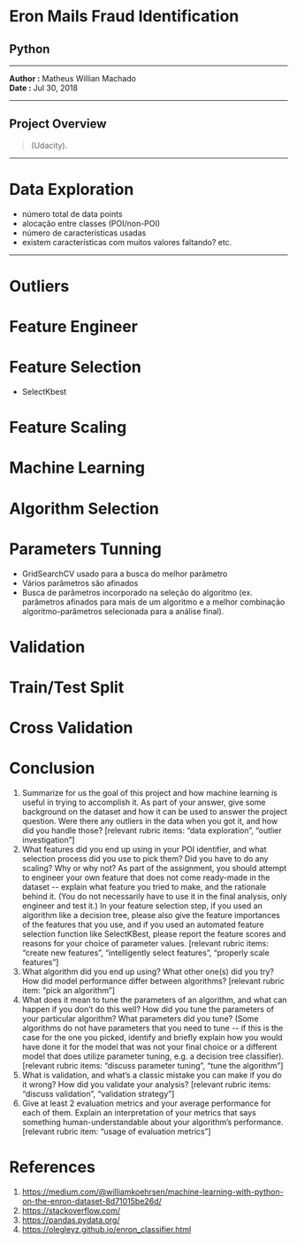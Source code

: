 Eron Mails Fraud Identification
===

Python
---

---

**Author :** Matheus Willian Machado  
**Date :** Jul 30, 2018

---

Project Overview
---

> 
> (Udacity).

---

# Data Exploration

+ número total de data points
+ alocação entre classes (POI/non-POI)
+ número de características usadas
+ existem características com muitos valores faltando? etc.

---

# Outliers

# Feature Engineer

# Feature Selection

+ SelectKbest

# Feature Scaling

# Machine Learning

# Algorithm Selection

# Parameters Tunning

+ GridSearchCV usado para a busca do melhor parâmetro
+ Vários parâmetros são afinados
+ Busca de parâmetros incorporado na seleção do algoritmo (ex. parâmetros afinados para mais de um algoritmo e a melhor combinação algoritmo-parâmetros selecionada para a análise final).

# Validation

# Train/Test Split

# Cross Validation

# Conclusion


1. Summarize for us the goal of this project and how machine learning is useful in trying to accomplish it. As part of your answer, give some background on the dataset and how it can be used to answer the project question. Were there any outliers in the data when you got it, and how did you handle those?  [relevant rubric items: “data exploration”, “outlier investigation”]
1. What features did you end up using in your POI identifier, and what selection process did you use to pick them? Did you have to do any scaling? Why or why not? As part of the assignment, you should attempt to engineer your own feature that does not come ready-made in the dataset -- explain what feature you tried to make, and the rationale behind it. (You do not necessarily have to use it in the final analysis, only engineer and test it.) In your feature selection step, if you used an algorithm like a decision tree, please also give the feature importances of the features that you use, and if you used an automated feature selection function like SelectKBest, please report the feature scores and reasons for your choice of parameter values.  [relevant rubric items: “create new features”, “intelligently select features”, “properly scale features”]
1. What algorithm did you end up using? What other one(s) did you try? How did model performance differ between algorithms?  [relevant rubric item: “pick an algorithm”]
1. What does it mean to tune the parameters of an algorithm, and what can happen if you don’t do this well?  How did you tune the parameters of your particular algorithm? What parameters did you tune? (Some algorithms do not have parameters that you need to tune -- if this is the case for the one you picked, identify and briefly explain how you would have done it for the model that was not your final choice or a different model that does utilize parameter tuning, e.g. a decision tree classifier).  [relevant rubric items: “discuss parameter tuning”, “tune the algorithm”]
1. What is validation, and what’s a classic mistake you can make if you do it wrong? How did you validate your analysis?  [relevant rubric items: “discuss validation”, “validation strategy”]
1. Give at least 2 evaluation metrics and your average performance for each of them.  Explain an interpretation of your metrics that says something human-understandable about your algorithm’s performance. [relevant rubric item: “usage of evaluation metrics”]

# References

1. <https://medium.com/@williamkoehrsen/machine-learning-with-python-on-the-enron-dataset-8d71015be26d/>
1. <https://stackoverflow.com/>
1. <https://pandas.pydata.org/>
1. <https://olegleyz.github.io/enron_classifier.html>